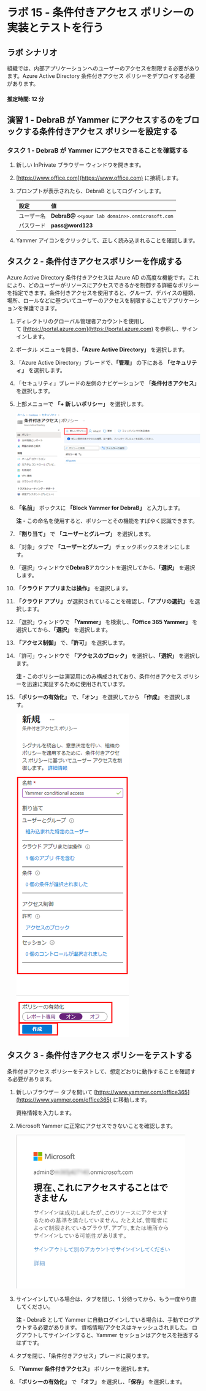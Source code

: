 ﻿---
lab:
    title: '15 - 条件付きアクセス ポリシーの実装とテストを行う'
    learning path: '02'
    module: 'モジュール 03 -条件付きアクセスの計画、実装、管理を行う'
---

# ラボ 15 - 条件付きアクセス ポリシーの実装とテストを行う

## ラボ シナリオ

組織では、内部アプリケーションへのユーザーのアクセスを制限する必要があります。Azure Active Directory 条件付きアクセス ポリシーをデプロイする必要があります。

#### 推定時間: 12 分

## 演習 1 - DebraB が Yammer にアクセスするのをブロックする条件付きアクセス ポリシーを設定する

### タスク 1 - DebraB が Yammer にアクセスできることを確認する

1. 新しい InPrivate ブラウザー ウィンドウを開きます。
2. [https://www.office.com](https://www.office.com) に接続します。 
3. プロンプトが表示されたら、DebraB としてログインします。

    | 設定 | 値 |
    | :--- | :--- |
    | ユーザー名 | **DebraB@** `<<your lab domain>>.onmicrosoft.com` |
    | パスワード | **pass@word123** |
    
4. Yammer アイコンをクリックして、正しく読み込まれることを確認します。

## タスク 2 - 条件付きアクセスポリシーを作成する

Azure Active Directory 条件付きアクセスは Azure AD の高度な機能です。これにより、どのユーザーがリソースにアクセスできるかを制御する詳細なポリシーを指定できます。条件付きアクセスを使用すると、グループ、デバイスの種類、場所、ロールなどに基づいてユーザーのアクセスを制限することでアプリケーションを保護できます。

1. ディレクトリのグローバル管理者アカウントを使用して [https://portal.azure.com](https://portal.azure.com) を参照し、サインインします。

2. ポータル メニューを開き、**「Azure Active Directory」** を選択します。

3. 「Azure Active Directory」ブレードで、**「管理」** の下にある **「セキュリティ」** を選択します。

4. 「セキュリティ」ブレードの左側のナビゲーションで **「条件付きアクセス」** を選択します。

5. 上部メニューで **「+ 新しいポリシー」** を選択します。

    ![「新しいポリシー」が強調表示されている「条件付きアクセス」ブレードを表示している画面イメージ](./media/lp2-mod1-conditional-access-new-policy.png)

6. **「名前」** ボックスに **「Block Yammer for DebraB」** と入力します。

    **注** - この命名を使用すると、ポリシーとその機能をすばやく認識できます。

7. **「割り当て」** で **「ユーザーとグループ」** を選択します。

8. 「対象」タブで **「ユーザーとグループ」** チェックボックスをオンにします。

9. 「選択」ウィンドウで**DebraB**アカウントを選択してから、**「選択」** を選択します。

10. **「クラウド アプリまたは操作」** を選択します。

11. **「クラウド アプリ」** が選択されていることを確認し、**「アプリの選択」** を選択します。

12. 「選択」ウィンドウで **「Yammer」** を検索し、**「Office 365 Yammer」** を選択してから、**「選択」** を選択します。

13. **「アクセス制御」** で、**「許可」** を選択します。

14. 「許可」ウィンドウで **「アクセスのブロック」** を選択し、**「選択」** を選択します。

    **注** - このポリシーは演習用にのみ構成されており、条件付きアクセス ポリシーを迅速に実証するために使用されています。

15. **「ポリシーの有効化」** で、**「オン」** を選択してから **「作成」** を選択します。

    ![ポリシー設定が強調表示された新しい条件付きアクセス ポリシーを表示している画面イメージ](./media/lp2-mod3-create-conditional-access-policy.png)

## タスク 3 - 条件付きアクセス ポリシーをテストする

条件付きアクセス ポリシーをテストして、想定どおりに動作することを確認する必要があります。

1. 新しいブラウザー タブを開いて [https://www.yammer.com/office365](https://www.yammer.com/office365) に移動します。

     資格情報を入力します。
 
2. Microsoft Yammer に正常にアクセスできないことを確認します。

    ![条件付きアクセス ポリシーが有効になっているために、リソースへのアクセスがブロックされたことを表示している画面イメージ](./media/lp2-mod3-test-conditional-access-policy.png)

3. サインインしている場合は、タブを閉じ、1 分待ってから、もう一度やり直してください。
    
     **注** - DebraB として Yammer に自動ログインしている場合は、手動でログアウトする必要があります。  資格情報/アクセスはキャッシュされました。  ログアウトしてサインインすると、Yammer セッションはアクセスを拒否するはずです。

4. タブを閉じ、「条件付きアクセス」ブレードに戻ります。

5. **「Yammer 条件付きアクセス」** ポリシーを選択します。

6. **「ポリシーの有効化」** で **「オフ」** を選択し、**「保存」** を選択します。
